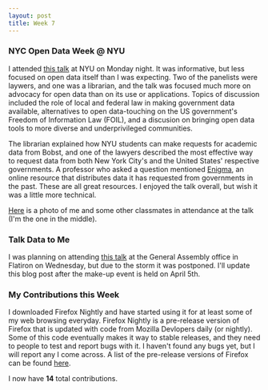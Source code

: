 ```yaml
---
layout: post
title: Week 7
---
```


### NYC Open Data Week @ NYU
I attended [this talk](https://bugs-nyu.github.io/open-data/open_data_week.html) at NYU on Monday night. It was informative, but less focused on open data itself than I was expecting. Two of the panelists were laywers, and one was a librarian, and the talk was focused much more on advocacy for open data than on its use or applications. Topics of discussion included the role of local and federal law in making government data available, alternatives to open data-touching on the US government's Freedom of Information Law (FOIL), and a discusion on bringing open data tools to more diverse and underprivileged communities. 

The librarian explained how NYU students can make requests for academic data from Bobst, and one of the lawyers described the most effective way to request data from both New York City's and the United States' respective governments. A professor who asked a question mentioned [Enigma](https://www.enigma.com/), an online resource that distributes data it has requested from governments in the past. These are all great resources. I enjoyed the talk overall, but wish it was a little more technical.

[Here](https://github.com/nyu-ossd-s18/aif228-weekly/blog/master/images/talk1.jpg) is a photo of me and some other classmates in attendance at the talk (I'm the one in the middle). 



### Talk Data to Me
I was planning on attending [this talk](https://generalassemb.ly/education/talk-data-to-me-featuring-directade/new-york-city/45894) at the General Assembly office in Flatiron on Wednesday, but due to the storm it was postponed. I'll update this blog post after the make-up event is held on April 5th.

### My Contributions this Week
I downloaded Firefox Nightly and have started using it for at least some of my web browsing everyday. Firefox Nightly is a pre-release version of Firefox that is updated with code from Mozilla Devlopers daily (or nightly). Some of this code eventually makes it way to stable releases, and they need to people to test and report bugs with it. I haven't found any bugs yet, but I will report any I come across. A list of the pre-release versions of Firefox can be found [here](https://www.mozilla.org/en-US/firefox/channel/desktop/).

I now have **14** total contributions.
